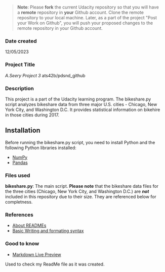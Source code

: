 >**Note**: Please **fork** the current Udacity repository so that you will have a **remote** repository in **your** Github account. Clone the remote repository to your local machine. Later, as a part of the project "Post your Work on Github", you will push your proposed changes to the remote repository in your Github account.

### Date created
12/05/2023

### Project Title
 *A.Seery Project 3* ats42b/pdsnd_github 

### Description
This project is a part of the Udacity learning program. The bikeshare.py script analyzes bikeshare data from three major U.S. cities - Chicago, New York City, and Washington D.C. It provides statistical information on bikehire in those cities during 2017.

## Installation 
Before running the bikeshare.py script, you need to install Python and the following Python libraries installed:
- [NumPy](http://www.numpy.org/)
- [Pandas](http://pandas.pydata.org/)


### Files used
**bikeshare.py**: The main script. 
**Please note** that the bikeshare data files for the three cities (Chicago, New York City, and Washington D.C.) are ***not*** included in this repository due to their size. 
They are referenced below for completness. 

### References
- [About READMEs](https://docs.github.com/en/repositories/managing-your-repositorys-settings-and-features/customizing-your-repository/about-readmes)
- [Basic Writing and formating syntax](https://docs.github.com/en/get-started/writing-on-github/getting-started-with-writing-and-formatting-on-github/basic-writing-and-formatting-syntax)

### Good to know
- [Markdown Live Preview](https://markdownlivepreview.com/)

Used to check my ReadMe file as it was created.


